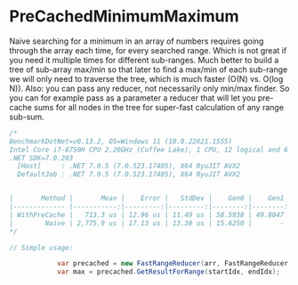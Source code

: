 # PreCachedMinimumMaximum

Naive searching for a minimum in an array of numbers requires going through the array each time, for every searched range. Which is not great if you need it multiple times for different sub-ranges.
Much better to build a tree of sub-array max/min so that later to find a max/min of each sub-range we will only need to traverse the tree, which is much faster (O(N) vs. O(log N)).
Also: you can pass any reducer, not necessarily only min/max finder. So you can for example pass as a parameter a reducer that will let you pre-cache sums for all nodes in the tree for super-fast calculation of any range sub-sum.


```c#
/*
BenchmarkDotNet=v0.13.2, OS=Windows 11 (10.0.22621.1555)
Intel Core i7-8750H CPU 2.20GHz (Coffee Lake), 1 CPU, 12 logical and 6 physical cores
.NET SDK=7.0.203
  [Host]     : .NET 7.0.5 (7.0.523.17405), X64 RyuJIT AVX2
  DefaultJob : .NET 7.0.5 (7.0.523.17405), X64 RyuJIT AVX2


|       Method |       Mean |    Error |   StdDev |    Gen0 |    Gen1 |    Gen2 | Allocated |
|------------- |-----------:|---------:|---------:|--------:|--------:|--------:|----------:|
| WithPreCache |   713.3 us | 12.96 us | 11.49 us | 58.5938 | 49.8047 | 49.8047 | 391.56 KB |
|        Naive | 2,775.9 us | 17.13 us | 13.38 us | 15.6250 |       - |       - |  78.45 KB |
*/

// Simple usage:

            var precached = new FastRangeReducer(arr, FastRangeReducer.Max);
            var max = precached.GetResultForRange(startIdx, endIdx);
```
